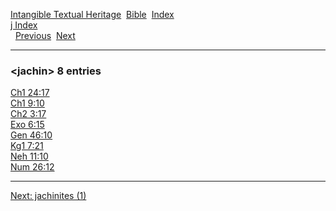 [Intangible Textual Heritage](../../index)  [Bible](../index) 
[Index](index)   
[j Index](_j_)  
  [Previous](c06030)  [Next](c06032) 

------------------------------------------------------------------------

### &lt;jachin&gt; 8 entries

[Ch1 24:17](../kjv/ch1024.htm#017)  
[Ch1 9:10](../kjv/ch1009.htm#010)  
[Ch2 3:17](../kjv/ch2003.htm#017)  
[Exo 6:15](../kjv/exo006.htm#015)  
[Gen 46:10](../kjv/gen046.htm#010)  
[Kg1 7:21](../kjv/kg1007.htm#021)  
[Neh 11:10](../kjv/neh011.htm#010)  
[Num 26:12](../kjv/num026.htm#012)  

------------------------------------------------------------------------

[Next: jachinites (1)](c06032)

